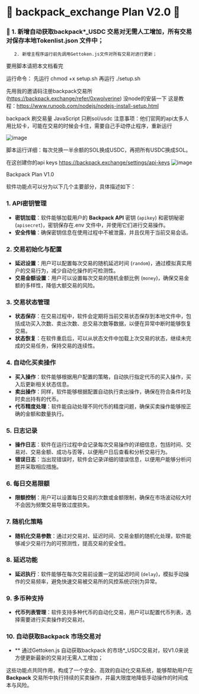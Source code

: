 # 🎒 backpack_exchange Plan V2.0 🎒 #

### 🎒 1. 新增自动获取backpack*_USDC 交易对无需人工增加，所有交易对保存本地Tokenlist.json 文件中；
       2. 新增主程序运行前先调用Gettoken.js文件对所有交易对进行更新；

 要用脚本请把本文档看完
 
 运行命令：
 先运行 chmod +x setup.sh
 再运行 ./setup.sh
 
 先用我的邀请码注册backpack交易所(https://backpack.exchange/refer/0xwolverine)
  没node的安装一下 这是教程：https://www.runoob.com/nodejs/nodejs-install-setup.html

 backpack 刷交易量 JavaScript 只刷sol/usdc
 注意事项：他们官网的api太多人用比较卡，可能在交易的时候会卡住，需要自己手动停止程序，重新运行

 ![image](https://github.com/catsats/backpack_exchange/assets/154321884/61503391-05ad-44d3-a121-6e6393907245)

 脚本运行详细：每次兑换一半余额的SOL换成USDC，再把所有USDC换成SOL。

 在这创建你的api keys https://backpack.exchange/settings/api-keys
![image](https://github.com/catsats/backpack_exchange/assets/154321884/9afa6f34-6d8f-495c-b6b7-e43c7f18cff5)

Backpack Plan  V1.0 

软件功能点可以分为以下几个主要部分，具体描述如下：

### 1. **API密钥管理**
   - **密钥加载**：软件能够加载用户的 **Backpack API** 密钥 (`apikey`) 和密钥秘密 (`apisecret`)，密钥保存在.env 文件中，并使用它们进行交易操作。
   - **安全传输**：确保密钥信息在使用过程中不被泄露，并且仅用于当前交易会话。

### 2. **交易初始化与配置**
   - **延迟设置**：用户可以配置每次交易的随机延迟时间 (`random`)，通过模拟真实用户的交易行为，减少自动化操作的可检测性。
   - **交易金额设置**：用户可以设置每次交易的随机金额比例 (`money`)，确保交易金额的多样性，降低大额交易的风险。

### 3. **交易状态管理**
   - **状态保存**：在交易过程中，软件会定期将当前交易状态保存到本地文件中，包括成功买入次数、卖出次数、总交易次数等数据，以便在异常中断时能够恢复交易。
   - **状态恢复**：在软件重启后，可以从状态文件中加载上次交易的状态，继续未完成的交易任务，保持交易的连续性。

### 4. **自动化买卖操作**
   - **买入操作**：软件能够根据用户配置的策略，自动执行指定代币的买入操作，买入后更新相关状态信息。
   - **卖出操作**：同样，软件能够根据配置自动执行卖出操作，确保在符合条件时及时卖出持有的代币。
   - **代币精度处理**：软件能自动处理不同代币的精度问题，确保买卖操作能够按正确的金额和数量执行。

### 5. **日志记录**
   - **操作日志**：软件在运行过程中会记录每次交易操作的详细信息，包括时间、交易对、交易金额、成功与否等，以便用户日后查看和分析交易行为。
   - **错误日志**：当出现错误时，软件会记录详细的错误信息，以便用户能够分析问题并采取相应措施。

### 6. **每日交易限额**
   - **限额控制**：用户可以设置每日交易的次数或金额限制，确保在市场波动较大时不会因为频繁交易导致过度损失。

### 7. **随机化策略**
   - **随机化交易参数**：通过对交易对、延迟时间、交易金额的随机化处理，软件能够减少交易行为的可预测性，提高交易的安全性。

### 8. **延迟功能**
   - **延迟执行**：软件能够在每次交易前设置一定的延迟时间 (`delay`)，模拟手动操作的交易频率，避免快速交易被交易所的风控系统识别为异常。

### 9. **多币种支持**
   - **代币列表管理**：软件支持多种代币的自动化交易，用户可以配置代币列表，选择需要进行买卖操作的交易对。

### 10. **自动获取Backpack 市场交易对**
   - ** 通过Gettoken.js 自动获取backpack 的市场*_USDC交易对，较V1.0来说方便更新最新的交易对无需人工增加；
     

这些功能点共同作用，构成了一个安全、高效的自动化交易系统，能够帮助用户在 **Backpack** 交易所中执行持续的买卖操作，并最大限度地降低手动操作的时间成本与风险。
